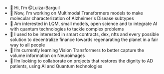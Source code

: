 - 👋 Hi, I’m @Luiza-Barguil
- 🚀 Now, I'm working on Multimodal Transformers models to make molecular characterization of Alzheimer's Disease subtypes
- 👀 Am interested in LQM, small models, open science and to integrate AI with quantum technologies to tackle complex problems
- 🌱 I used to be interested in smart contracts, dex, nfts and every possible solution to decentralize finance towards regenarating the planet in a fair way to all people
- 🧩 I’m currently learning Vision Transformers to better capture the volume information on Neuroimages
- 💞️ I’m looking to collaborate on projects that restores the dignity to AD patients, using AI and Quantum technologies


<!---
Luiza-Barguil/Luiza-Barguil is a ✨ special ✨ repository because its `README.md` (this file) appears on your GitHub profile.
You can click the Preview link to take a look at your changes.
--->
